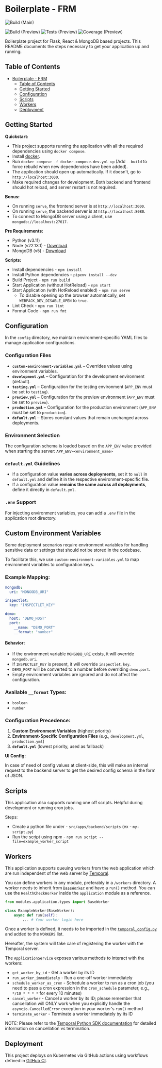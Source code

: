 # Boilerplate - FRM

![Build (Main)](https://github.com/jalantechnologies/rflask-boilerplate/actions/workflows/production_on_push.yml/badge.svg?branch=main)


![Build (Preview)](https://github.com/jalantechnologies/rflask-boilerplate/actions/workflows/preview_on_pr_update.yml/badge.svg?branch=govind/feat/workflow-badges)
![Tests (Preview)](https://github.com/jalantechnologies/rflask-boilerplate/actions/workflows/preview_on_pr_update.yml/badge.svg?branch=govind/feat/workflow-badges&event=pull_request)
![Coverage (Preview)](https://sonarcloud.io/api/project_badges/measure?project=jalantechnologies_rflask-boilerplate&metric=coverage&branch=govind/feat/workflow-badges)


Boilerplate project for Flask, React & MongoDB based projects. This README documents the steps necessary to get your
application up and running.

## Table of Contents

- [Boilerplate - FRM](#boilerplate---frm)
  - [Table of Contents](#table-of-contents)
  - [Getting Started](#getting-started)
  - [Configuration](#configuration)
  - [Scripts](#scripts)
  - [Workers](#workers)
  - [Deployment](#deployment)

## Getting Started

**Quickstart:**

- This project supports running the application with all the required dependencies using `docker compose`.
- Install [docker](https://docs.docker.com/engine/install/).
- Run `docker compose -f docker-compose.dev.yml up` (Add `--build` to force rebuild when new dependencies have been
  added).
- The application should open up automatically. If it doesn't, go to `http://localhost:3000`.
- Make required changes for development. Both backend and frontend should hot reload, and server restart is not
  required.

**Bonus:**

- On running `serve`, the frontend server is at `http://localhost:3000`.
- On running `serve`, the backend server is at `http://localhost:8080`.
- To connect to MongoDB server using a client, use `mongodb://localhost:27017`.

**Pre Requirements:**

- Python (v3.11)
- Node (v22.13.1) - [Download](https://nodejs.org/download/release/v22.13.1/)
- MongoDB (v5) - [Download](https://www.mongodb.com/docs/manual/installation/)

**Scripts:**

- Install dependencies - `npm install`
- Install Python dependencies - `pipenv install --dev`
- Build Project - `npm run build`
- Start Application (without HotReload) - `npm start`
- Start Application (with HotReload enabled) - `npm run serve`
  - To disable opening up the browser automatically, set `WEBPACK_DEV_DISABLE_OPEN` to `true`.
- Lint Check - `npm run lint`
- Format Code - `npm run fmt`

## Configuration

In the `config` directory, we maintain environment-specific YAML files to manage application configurations.

### Configuration Files

- **`custom-environment-variables.yml`** – Overrides values using environment variables.
- **`development.yml`** – Configuration for the development environment (default).
- **`testing.yml`** – Configuration for the testing environment (`APP_ENV` must be set to `testing`).
- **`preview.yml`** – Configuration for the preview environment (`APP_ENV` must be set to `preview`).
- **`production.yml`** – Configuration for the production environment (`APP_ENV` must be set to `production`).
- **`default.yml`** – Stores constant values that remain unchanged across deployments.

### Environment Selection
The configuration schema is loaded based on the `APP_ENV` value provided when starting the server:
`APP_ENV=<environment_name>`

### `default.yml` Guidelines
- If a configuration value **varies across deployments**, set it to `null` in `default.yml` and define it in the respective environment-specific file.
- If a configuration value **remains the same across all deployments**, define it directly in `default.yml`.

### `.env` Support
For injecting environment variables, you can add a `.env` file in the application root directory.

## Custom Environment Variables
Some deployment scenarios require environment variables for handling sensitive data or settings that should not be stored in the codebase.

To facilitate this, we use `custom-environment-variables.yml` to map environment variables to configuration keys.

### Example Mapping:
```yml
mongodb:
  uri: "MONGODB_URI"

inspectlet:
  key: "INSPECTLET_KEY"

demo:
  host: "DEMO_HOST"
  port:
    __name: "DEMO_PORT"
    __format: "number"
```

#### Behavior:
- If the environment variable `MONGODB_URI` exists, it will override `mongodb.uri`.
- If `INSPECTLET_KEY` is present, it will override `inspectlet.key`.
- `DEMO_PORT` will be converted to a number before overriding `demo.port`.
- Empty environment variables are ignored and do not affect the configuration.

### Available `__format` Types:
- `boolean`
- `number`

### Configuration Precedence:
1. **Custom Environment Variables** (highest priority)
2. **Environment-Specific Configuration Files** (e.g., `development.yml`, `production.yml`)
3. **`default.yml`** (lowest priority, used as fallback)


**UI Config:**

In case of need of config values at client-side, this will make an internal request to the backend server to get the
desired config schema in the form of JSON.

## Scripts

This application also supports running one off scripts. Helpful during development or running cron jobs.

Steps:

- Create a python file under - `src/apps/backend/scripts` (ex - `my-script.py`)
- Run the script using npm - `npm run script --file=example_worker_script`

## Workers

This application supports queuing workers from the web application which are run independent of the web server by [Temporal](https://temporal.io/). 

You can define workers in any module, preferably in a `/workers` directory. A worker needs to inherit from [`BaseWorker`](src/apps/backend/modules/application/types.py) and have a `run()` method.
You can use the `HealthCheckWorker` inside the `application` module as a reference. 

```python
from modules.application.types import BaseWorker

class ExampleWorker(BaseWorker):
    async def run(self):
        ... # Your worker logic here
```

Once a worker is defined, it needs to be imported in the [`temporal_config.py`](src/apps/backend/temporal_config.py) and added to the `WORKERS` list. 

Hereafter, the system will take care of registering the worker with the Temporal server. 

The `ApplicationService` exposes various methods to interact with the workers:

- `get_worker_by_id` - Get a worker by its ID
- `run_worker_immediately` - Run a one-off worker immediately
- `schedule_worker_as_cron` - Schedule a worker to run as a cron job (you need to pass a cron expression in the `cron_schedule` parameter, e.g., `*/10 * * * *` for every 10 minutes)
- `cancel_worker` - Cancel a worker by its ID; please remember that cancellation will ONLY work when you explicitly handle the `asyncio.CancelledError` exception in your worker's `run()` method
- `terminate_worker` - Terminate a worker immediately by its ID

NOTE: Please refer to the [Temporal Python SDK documentation](https://docs.temporal.io/develop/python/cancellation) for detailed information on cancellation vs termination.

## Deployment

This project deploys on Kubernetes via GitHub actions using workflows defined
in [GitHub CI](https://github.com/jalantechnologies/github-ci). 